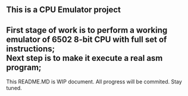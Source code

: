 This is a CPU Emulator project
---
First stage of work is to perform a working emulator of 6502 8-bit CPU with full set of instructions;<br>
Next step is to make it execute a real asm program;<br>
---
This README.MD is WIP document. All progress will be commited. Stay tuned.
